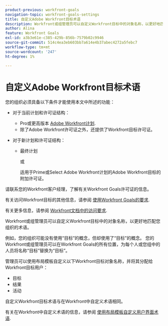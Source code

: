 ```yaml
---
product-previous: workfront-goals
navigation-topic: workfront-goals-settings
title: 自定义Adobe Workfront目标术语
description: Workfront或组管理员可以自定义Workfront目标中的对象名称，以更好地匹配您组织的术语。
author: Alina
feature: Workfront Goals
exl-id: a3b3e61e-c385-429b-856b-7579b02c9946
source-git-commit: 514c4ea3eb603bb7a614e4b37abec4272a5febc7
workflow-type: tm+mt
source-wordcount: '247'
ht-degree: 1%

---
```


# 自定义Adobe Workfront目标术语

您的组织必须具备以下条件才能使用本文中所述的功能：

* 对于当前计划和许可证结构：

   * Pro或更高版本 [Adobe Workfront计划](https://www.workfront.com/plans).
   * 除了Adobe Workfront许可证之外，还提供了Workfront目标许可证。

* 对于新计划和许可证结构：

   * 最终计划

     或

     适用于Prime或Select Adobe Workfront计划的Adobe Workfront目标的附加许可证。

请联系您的Workfront客户经理，了解有关Workfront Goals许可证的信息。

有关访问Workfront目标的其他信息，请参阅 [使用Workfront Goals的要求](/help/quicksilver/workfront-goals/goal-management/access-needed-for-wf-goals.md).

有关更多信息，请参阅 [Workfront文档中的访问要求](/help/quicksilver/administration-and-setup/add-users/access-levels-and-object-permissions/access-level-requirements-in-documentation.md).

Workfront或组管理员可以自定义Workfront目标中的对象名称，以更好地匹配您组织的术语。

例如，您的组织可能没有使用“目标”的概念，但却使用了“目标”的概念。 您的Workfront或组管理员可以在Workfront Goals的所有位置，为每个人或您组中的人员将名称“目标”替换为“目标”。

管理员可以使用布局模板自定义以下Workfront目标对象名称，并将其分配给Workfront目标用户：

* 目标
* 结果
* 活动

自定义Workfront目标术语与在Workfront中自定义术语相同。

有关在Workfront中自定义术语的信息，请参阅 [使用布局模板自定义用户界面术语](../../administration-and-setup/customize-workfront/use-layout-templates/customize-terminology.md).
